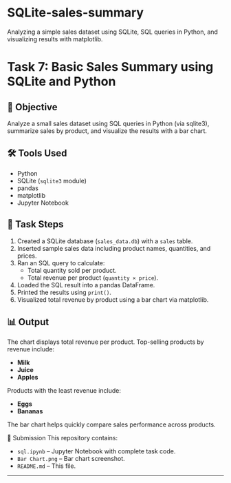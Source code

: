 # SQLite-sales-summary
Analyzing a simple sales dataset using SQLite, SQL queries in Python, and visualizing results with matplotlib.


# Task 7: Basic Sales Summary using SQLite and Python

## 📌 Objective
Analyze a small sales dataset using SQL queries in Python (via sqlite3), summarize sales by product, and visualize the results with a bar chart.

## 🛠 Tools Used
- Python
- SQLite (`sqlite3` module)
- pandas
- matplotlib
- Jupyter Notebook

## 🧩 Task Steps
1. Created a SQLite database (`sales_data.db`) with a `sales` table.
2. Inserted sample sales data including product names, quantities, and prices.
3. Ran an SQL query to calculate:
   - Total quantity sold per product.
   - Total revenue per product (`quantity × price`).
4. Loaded the SQL result into a pandas DataFrame.
5. Printed the results using `print()`.
6. Visualized total revenue by product using a bar chart via matplotlib.

## 📊 Output
The chart displays total revenue per product. Top-selling products by revenue include:
- **Milk**
- **Juice**
- **Apples**

Products with the least revenue include:
- **Eggs**
- **Bananas**

The bar chart helps quickly compare sales performance across products.



🔗 Submission This repository contains:
- `sql.ipynb` – Jupyter Notebook with complete task code.
- `Bar Chart.png` – Bar chart screenshot.
- `README.md` – This file.

---
